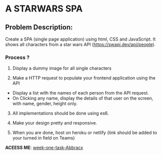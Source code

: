 # A STARWARS SPA

## Problem Description:

Create a SPA (single page application) using html, CSS and JavaScript. It shows all characters from a star wars API (https://swapi.dev/api/people).

### Process ?

1. Display a dummy image for all single characters

2. Make a HTTP request to populate your frontend application using the API
 - Display a list with the names of each person from the API request.
 - On Clicking any name, display the details of that user on the screen, with name, gender, height only.

3. All implementations should be done using es6.

4. Make your design pretty and responsive.

5. When you are done, host on heroku or netlify (link should be added to your turned in field on Teams)

**ACEESS ME**:  [week-one-task-Abbracx](https://abbracx.github.io/week-one-task-Abbracx/)

